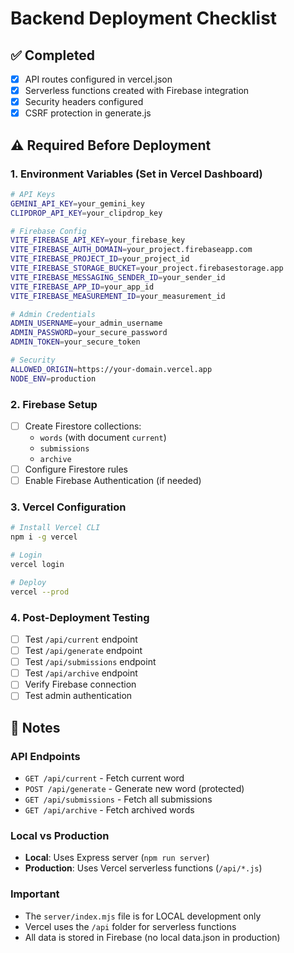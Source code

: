 # Backend Deployment Checklist

## ✅ Completed
- [x] API routes configured in vercel.json
- [x] Serverless functions created with Firebase integration
- [x] Security headers configured
- [x] CSRF protection in generate.js

## ⚠️ Required Before Deployment

### 1. Environment Variables (Set in Vercel Dashboard)
```bash
# API Keys
GEMINI_API_KEY=your_gemini_key
CLIPDROP_API_KEY=your_clipdrop_key

# Firebase Config
VITE_FIREBASE_API_KEY=your_firebase_key
VITE_FIREBASE_AUTH_DOMAIN=your_project.firebaseapp.com
VITE_FIREBASE_PROJECT_ID=your_project_id
VITE_FIREBASE_STORAGE_BUCKET=your_project.firebasestorage.app
VITE_FIREBASE_MESSAGING_SENDER_ID=your_sender_id
VITE_FIREBASE_APP_ID=your_app_id
VITE_FIREBASE_MEASUREMENT_ID=your_measurement_id

# Admin Credentials
ADMIN_USERNAME=your_admin_username
ADMIN_PASSWORD=your_secure_password
ADMIN_TOKEN=your_secure_token

# Security
ALLOWED_ORIGIN=https://your-domain.vercel.app
NODE_ENV=production
```

### 2. Firebase Setup
- [ ] Create Firestore collections:
  - `words` (with document `current`)
  - `submissions`
  - `archive`
- [ ] Configure Firestore rules
- [ ] Enable Firebase Authentication (if needed)

### 3. Vercel Configuration
```bash
# Install Vercel CLI
npm i -g vercel

# Login
vercel login

# Deploy
vercel --prod
```

### 4. Post-Deployment Testing
- [ ] Test `/api/current` endpoint
- [ ] Test `/api/generate` endpoint
- [ ] Test `/api/submissions` endpoint
- [ ] Test `/api/archive` endpoint
- [ ] Verify Firebase connection
- [ ] Test admin authentication

## 📝 Notes

### API Endpoints
- `GET /api/current` - Fetch current word
- `POST /api/generate` - Generate new word (protected)
- `GET /api/submissions` - Fetch all submissions
- `GET /api/archive` - Fetch archived words

### Local vs Production
- **Local**: Uses Express server (`npm run server`)
- **Production**: Uses Vercel serverless functions (`/api/*.js`)

### Important
- The `server/index.mjs` file is for LOCAL development only
- Vercel uses the `/api` folder for serverless functions
- All data is stored in Firebase (no local data.json in production)
